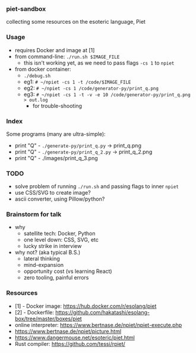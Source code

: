 ### piet-sandbox

collecting some resources on the esoteric language, Piet

### Usage

* requires Docker and image at [1]
* from command-line: `./run.sh $IMAGE_FILE`
    - this isn't working yet, as we need to pass flags `-cs 1` to `npiet`
* from docker container:
    - `./debug.sh`
    - eg1: `# ~/npiet -cs 1 -t /code/$IMAGE_FILE`
    - eg2: `# ~/npiet -cs 1 /code/generator-py/print_q.png`
    - eg3: `# ~/npiet -cs 1 -t -v -e 10 /code/generator-py/print_q.png > out.log`
        - for trouble-shooting

### Index

Some programs (many are ultra-simple):

* print "Q" - `./generate-py/print_q.py` -> print_q.png
* print "Q" - `./generate-py/print_q_2.py` -> print_q_2.png
* print "Q" - ./images/print_q_3.png

### TODO

* solve problem of running `./run.sh` and passing flags to inner `npiet`
* use CSS/SVG to create image?
* ascii converter, using Pillow/python?

### Brainstorm for talk

* why
    - satellite tech: Docker, Python
    - one level down: CSS, SVG, etc
    - lucky strike in interview
* why not? (aka typical B.S.)
    - lateral thinking
    - mind-expansion
    - opportunity cost (vs learning React)
    - zero tooling, painful errors

### Resources

* [1] - Docker image: https://hub.docker.com/r/esolang/piet
* [2] - Dockerfile: https://github.com/hakatashi/esolang-box/tree/master/boxes/piet
* online interpreter: https://www.bertnase.de/npiet/npiet-execute.php
* https://www.bertnase.de/npiet/picture.html
* https://www.dangermouse.net/esoteric/piet.html
* Rust compiler: https://github.com/tessi/rpiet/ 

